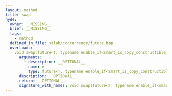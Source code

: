 ```yaml
---
layout: method
title: swap
hyde:
  owner: __MISSING__
  brief: __MISSING__
  tags:
    - method
  defined_in_file: stlab/concurrency/future.hpp
  overloads:
    void swap(future<T, typename enable_if<smart_is_copy_constructible_v<typename conditional<std::is_void_v<T>, monostate, T>::type>, void>::type> &):
      arguments:
        - description: __OPTIONAL__
          name: x
          type: future<T, typename enable_if<smart_is_copy_constructible_v<typename conditional<std::is_void_v<T>, monostate, T>::type>, void>::type> &
      description: __OPTIONAL__
      return: __OPTIONAL__
      signature_with_names: void swap(future<T, typename enable_if<smart_is_copy_constructible_v<typename conditional<std::is_void_v<T>, monostate, T>::type>, void>::type> & x)
---
```

